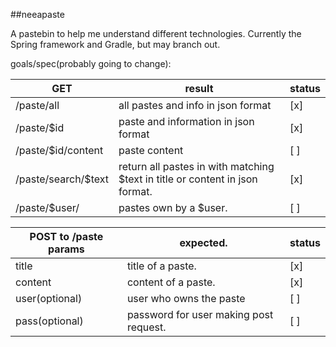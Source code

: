 ##neeapaste

A pastebin to help me understand different technologies. Currently the Spring framework and Gradle, but may branch out.

goals/spec(probably going to change):

GET		| result |	status
--------|--------|---
/paste/all	| all pastes and info in json format | [x]
/paste/$id	| paste and information in json format | [x]
/paste/$id/content	| paste content | [ ]
/paste/search/$text	| return all pastes in with matching $text in title or content in json format. | [x]
/paste/$user/ | pastes own by a $user. | [ ]

POST to /paste params	| expected.| status
------------------------|----------------------|--
title					| title of a paste. | [x]
content					| content of a paste. | [x]
user(optional)			| user who owns the paste | [  ]
pass(optional)			| password for user making post request. | [  ]

